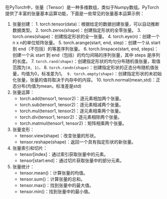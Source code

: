 在PyTorch中，张量（Tensor）是一种多维数组，类似于Numpy数组。PyTorch提供了丰富的张量基本运算功能，下面是一些常见的张量基本运算示例：
1. 张量创建：
	   1. torch.tensor(data)：根据给定的数据创建张量，可以自动推断数据类型。
	   2. torch.zeros(shape)：创建指定形状的全零张量。
	   3. torch.ones(shape)：创建指定形状的全一张量。
	   4. torch.eye(n)：创建一个n x n的单位矩阵张量。
	   5. torch.arange(start, end, step)：创建一个从 start 到 end（不包括）的等差序列张量。
	   6. torch.linspace(start, end, steps)：创建一个从 start 到 end（包括）的均匀间隔的序列张量，其中 steps 是序列的长度。
	   7. `torch.rand(shape)`：创建指定形状的均匀分布随机值张量，取值范围为`[0, 1)。`
	   8. `torch.randn(shape)`：创建指定形状的正态分布随机值张量，均值为0，标准差为1。`
	   9. torch.empty(shape)`：创建指定形状的未初始化张量，张量的值将取决于内存中的内容。
	   10. torch.normal(mean,std)：正态分布(均值为mean，标准差是std)
2. 张量运算：
   - torch.add(tensor1, tensor2)：逐元素相加两个张量。
   - torch.sub(tensor1, tensor2)：逐元素相减两个张量。
   - torch.mul(tensor1, tensor2)：逐元素相乘两个张量。
   - torch.div(tensor1, tensor2)：逐元素相除两个张量。
   - torch.matmul(tensor1, tensor2)：矩阵相乘两个张量。
3. 张量变形：
   - tensor.view(shape)：改变张量的形状。
   - tensor.reshape(shape)：返回一个具有指定形状的新张量。
4. 张量索引和切片：
   - tensor[index]：通过索引获取张量中的元素。
   - tensor[start:end]：通过切片获取张量中的部分元素。
5. 张量统计：
   - tensor.mean()：计算张量的均值。
   - tensor.sum()：计算张量的总和。
   - tensor.max()：找到张量中的最大值。
   - tensor.min()：找到张量中的最小值。
